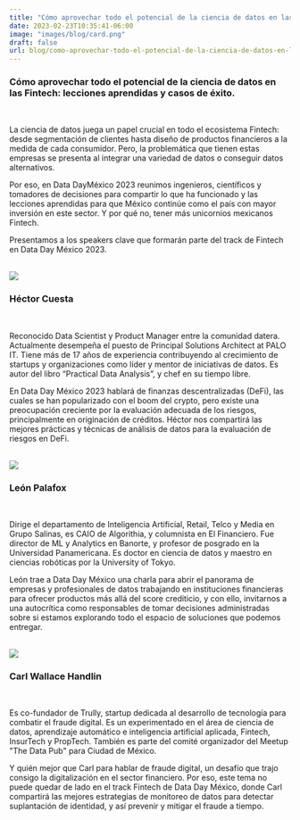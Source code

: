 ```yaml
---
title: "Cómo aprovechar todo el potencial de la ciencia de datos en las Fintech: lecciones aprendidas y casos de éxito"
date: 2023-02-23T10:35:41-06:00
image: "images/blog/card.png" 
draft: false
url: blog/como-aprovechar-todo-el-potencial-de-la-ciencia-de-datos-en-las-fintech
---
```


### Cómo aprovechar todo el potencial de la ciencia de datos en las Fintech: lecciones aprendidas y casos de éxito.
<br>

La ciencia de datos juega un papel crucial en todo el ecosistema Fintech: desde segmentación de clientes hasta diseño de productos financieros a la medida de cada consumidor. Pero, la problemática que tienen estas empresas se presenta al integrar una variedad de datos o conseguir datos alternativos.

Por eso, en Data DayMéxico 2023 reunimos ingenieros, científicos y tomadores de decisiones para compartir lo que ha funcionado y las lecciones aprendidas para que México continúe como el país con mayor inversión en este sector. Y por qué no, tener más unicornios mexicanos Fintech.

Presentamos a los speakers clave que formarán parte del track de Fintech en Data Day México 2023.

<br>

<img src="/dataday/images/blog/speakers/leon-palafox.png" class="img-fluid mx-auto d-block" >
<br>

<h3 class="text-center">Héctor Cuesta</h3>

<br>


Reconocido Data Scientist y Product Manager entre la comunidad datera. Actualmente desempeña el puesto de Principal Solutions Architect at PALO IT. Tiene más de 17 años de experiencia contribuyendo al crecimiento de startups y organizaciones como líder y mentor de iniciativas de datos. Es autor del libro “Practical Data Analysis”, y chef en su tiempo libre.

En Data Day México 2023 hablará de finanzas descentralizadas (DeFi), las cuales se han popularizado con el boom del crypto, pero existe una preocupación creciente por la evaluación adecuada de los riesgos, principalmente en originación de créditos. Héctor nos compartirá las mejores prácticas y técnicas de análisis de datos para la evaluación de riesgos en DeFi.

<br>
<img src="/dataday/images/blog/speakers/hector-cuesta.png" class="img-fluid mx-auto d-block" >
<br>

<h3 class="text-center">León Palafox</h3>

<br>

Dirige el departamento de Inteligencia Artificial, Retail, Telco y Media en Grupo Salinas,  es CAIO de Algorithia, y columnista en El Financiero. Fue director de ML y Analytics en Banorte, y profesor de posgrado en la Universidad Panamericana. Es doctor en ciencia de datos y maestro en ciencias robóticas por la University of Tokyo.

León trae a Data Day México una charla para abrir el panorama de empresas y profesionales de datos trabajando en instituciones financieras para ofrecer productos más allá del score crediticio, y con ello, invitarnos a una autocrítica como responsables de tomar decisiones administradas sobre si estamos explorando todo el espacio de soluciones que podemos entregar.

<br>
<img src="/dataday/images/blog/speakers/carl-wallace.png" class="img-fluid mx-auto d-block" >
<br>

<h3 class="text-center">Carl Wallace Handlin</h3>

<br>

Es co-fundador de Trully, startup dedicada al desarrollo de tecnología para combatir el fraude digital. Es un experimentado en el área de ciencia de datos, aprendizaje automático e inteligencia artificial aplicada, Fintech, InsurTech y PropTech. También es parte del comité organizador del Meetup "The Data Pub" para Ciudad de México.

Y quién mejor que Carl para hablar de fraude digital, un desafío que trajo consigo la digitalización en el sector financiero. Por eso, este tema no puede quedar de lado en el track Fintech de Data Day México, donde Carl compartirá las mejores estrategias de monitoreo de datos para detectar suplantación de identidad, y así prevenir y mitigar el fraude a tiempo.
